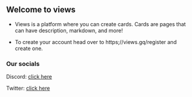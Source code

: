 ## Welcome to views

- Views is a platform where you can create cards. Cards are pages that can have description, markdown, and more!

- To create your account head over to https;//views.gq/register and create one.

### Our socials

Discord: [click here](https://discord.gg/wS3gyq736r)

Twitter: [click here](https://twitter.com/views_tweets)

